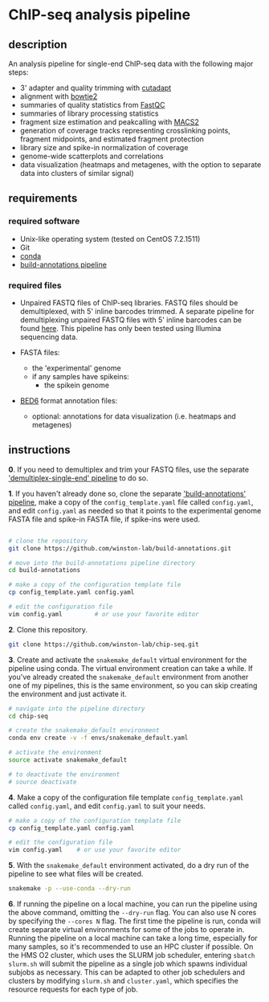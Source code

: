 
# ChIP-seq analysis pipeline

## description

An analysis pipeline for single-end ChIP-seq data with the following major steps:

- 3' adapter and quality trimming with [cutadapt](http://cutadapt.readthedocs.io/en/stable/guide.html)
- alignment with [bowtie2](http://bowtie-bio.sourceforge.net/index.shtml)
- summaries of quality statistics from [FastQC](https://www.bioinformatics.babraham.ac.uk/projects/fastqc/) 
- summaries of library processing statistics
- fragment size estimation and peakcalling with [MACS2](https://github.com/taoliu/MACS)
- generation of coverage tracks representing crosslinking points, fragment midpoints, and estimated fragment protection
- library size and spike-in normalization of coverage
- genome-wide scatterplots and correlations
- data visualization (heatmaps and metagenes, with the option to separate data into clusters of similar signal)

## requirements

### required software

- Unix-like operating system (tested on CentOS 7.2.1511)
- Git
- [conda](https://conda.io/docs/user-guide/install/index.html)
- [build-annotations pipeline](https://github.com/winston-lab/build-annotations)

### required files

- Unpaired FASTQ files of ChIP-seq libraries. FASTQ files should be demultiplexed, with 5' inline barcodes trimmed. A separate pipeline for demultiplexing unpaired FASTQ files with 5' inline barcodes can be found [here](https://github.com/winston-lab/demultiplex-single-end). This pipeline has only been tested using Illumina sequencing data. 

- FASTA files:
    - the 'experimental' genome
    - if any samples have spikeins:
        - the spikein genome

- [BED6](https://genome.ucsc.edu/FAQ/FAQformat.html#format1) format annotation files:
    - optional: annotations for data visualization (i.e. heatmaps and metagenes)

## instructions

**0**. If you need to demultiplex and trim your FASTQ files, use the separate ['demultiplex-single-end' pipeline](https://github.com/winston-lab/demultiplex-single-end) to do so.

**1**. If you haven't already done so, clone the separate ['build-annotations' pipeline](https://github.com/winston-lab/build-annotations), make a copy of the `config_template.yaml` file called `config.yaml`, and edit `config.yaml` as needed so that it points to the experimental genome FASTA file and spike-in FASTA file, if spike-ins were used. 

```bash

# clone the repository
git clone https://github.com/winston-lab/build-annotations.git

# move into the build-annotations pipeline directory
cd build-annotations

# make a copy of the configuration template file
cp config_template.yaml config.yaml

# edit the configuration file
vim config.yaml         # or use your favorite editor
```

**2**. Clone this repository.

```bash
git clone https://github.com/winston-lab/chip-seq.git
```

**3**. Create and activate the `snakemake_default` virtual environment for the pipeline using conda. The virtual environment creation can take a while. If you've already created the `snakemake_default` environment from another one of my pipelines, this is the same environment, so you can skip creating the environment and just activate it.

```bash
# navigate into the pipeline directory
cd chip-seq

# create the snakemake_default environment
conda env create -v -f envs/snakemake_default.yaml

# activate the environment
source activate snakemake_default

# to deactivate the environment
# source deactivate
```

**4**. Make a copy of the configuration file template `config_template.yaml` called `config.yaml`, and edit `config.yaml` to suit your needs.

```bash
# make a copy of the configuration template file
cp config_template.yaml config.yaml

# edit the configuration file
vim config.yaml    # or use your favorite editor
```

**5**. With the `snakemake_default` environment activated, do a dry run of the pipeline to see what files will be created.

```bash
snakemake -p --use-conda --dry-run
```

**6**. If running the pipeline on a local machine, you can run the pipeline using the above command, omitting the `--dry-run` flag. You can also use N cores by specifying the `--cores N` flag. The first time the pipeline is run, conda will create separate virtual environments for some of the jobs to operate in. Running the pipeline on a local machine can take a long time, especially for many samples, so it's recommended to use an HPC cluster if possible. On the HMS O2 cluster, which uses the SLURM job scheduler, entering `sbatch slurm.sh` will submit the pipeline as a single job which spawns individual subjobs as necessary. This can be adapted to other job schedulers and clusters by modifying `slurm.sh` and `cluster.yaml`, which specifies the resource requests for each type of job.


